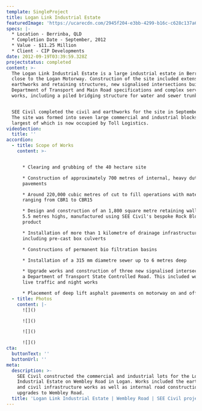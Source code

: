 ```yaml
---
template: SingleProject
title: Logan Link Industrial Estate
featuredImage: 'https://ucarecdn.com/2945f204-e3bb-4299-b16c-c628c137a6c4/'
specs: |-
  * Location - Berrinba, QLD
  * Completion Date - September, 2012
  * Value - $11.25 Million
  * Client - CIP Developments
date: 2012-09-19T03:39:59.328Z
projectstatus: completed
content: >-
  The Logan Link Industrial Estate is a large industrial estate in Berrinba,
  close to the Logan Motorway. Construction of the site included extensive
  earthworks and retaining structures, new signalised intersections built to
  Department of Transport and Main Road specifications and complex service
  works, including a piled bridging structure for water and sewer trunk mains. 


  SEE Civil completed the civil and earthworks for the site in September 2012.
  The site was formed into seven large commercial and industrial blocks, the
  largest of which is now occupied by Toll Logistics.
videoSection:
  title: ''
accordion:
  - title: Scope of Works
    content: >-


      * Clearing and grubbing of the 40 hectare site 

      * Construction of approximately 700 metres of internal, heavy duty
      pavements 

      * Around 220,000 cubic metres of cut to fill operations with material
      ranging from CBR1 to CBR15 

      * Design and construction of an 1,800 square metre retaining wall up to
      5.5 metres highs, manufactured using SEE Civil's bespoke Rock Block
      product

      * Installation of more than 1 kilometre of drainage infrastructure
      including pre-cast box culverts

      * Constructions of permanent bio filtration basins

      * Installation of a 315 mm diametre sewer up to 6 metres deep

      * Upgrade works and construction of three new signalised intersections on
      a Department of Transport State Controlled Road. This included works under
      live traffic and night works

      * Placement of deep lift asphalt pavements on motorway on and off ramps
  - title: Photos
    content: |-
      ![]()

      ![]()

      ![]()

      ![]()
cta:
  buttonText: ''
  buttonUrl: ''
meta:
  description: >-
    SEE Civil constructed the commercial and industrial lots for the Logan Link
    Industrial Estate on Wembley Road in Logan. Works included the earthworks
    and civil infrastructure works as well as internal road construction and
    upgrades to Wembley Road. 
  title: 'Logan Link Industrial Estate | Wembley Road | SEE Civil project '
---
```


